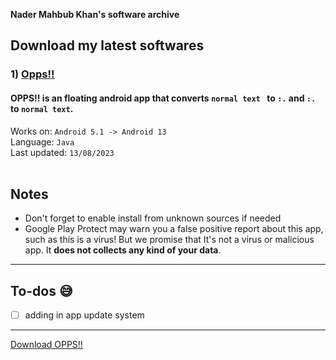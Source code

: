 **Nader Mahbub Khan's software archive**
## Download my latest softwares

### 1) <a href="">Opps!!</a>
#### OPPS!! is an floating android app that converts `normal text ` to `:.` and `:.` to `normal text`.
Works on: ```Android 5.1 -> Android 13```
<br> Language: ```Java```
<br> Last updated: ```13/08/2023```<br><br>
## Notes
* Don't forget to enable install from unknown sources if needed
* Google Play Protect may warn you a false positive report about this app, such as this is a virus! But we promise that It's not a virus or malicious app. It **does not collects any kind of your data**.
---
## To-dos 😅
- [ ] adding in app update system
---
  [Download OPPS!!](https://github.com/nader-mk/nader-mk.github.io/raw/gh-pages/opps01.apk)
